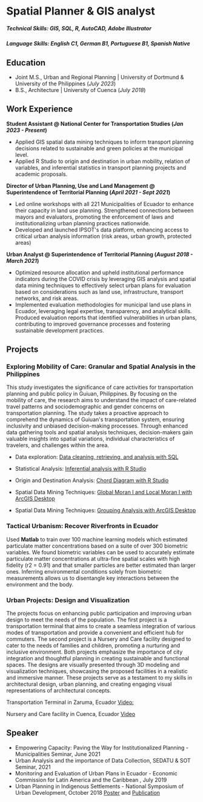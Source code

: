 # Spatial Planner & GIS analyst

##### Technical Skills: GIS, SQL, R, AutoCAD, Adobe Illustrator
##### Language Skills: English C1, German B1, Portuguese B1, Spanish Native

## Education						       		
- Joint M.S., Urban and Regional Planning	| University of Dortmund & University of the Philippines (_July 2023_)
- B.S., Architecture | University of Cuenca (_July 2018_)

## Work Experience
**Student Assistant @ National Center for Transportation Studies (_Jan 2023 - Present_)**
- Applied GIS spatial data mining techniques to inform transport planning decisions related to sustainable and green policies at the municipal level.
- Applied R Studio to origin and destination in urban mobility, relation of variables, and inferential statistics in transport planning projects and academic proposals.

**Director of Urban Planning, Use and Land Management @ Superintendence of Territorial Planning (_April 2021 - Sept 2021_)**
- Led online workshops with all 221 Municipalities of Ecuador to enhance their capacity in land use planning. Strengthened connections between mayors and evaluators, promoting the enforcement of laws and institutionalizing urban planning practices nationwide.
- Developed and launched IPSOT's data platform, enhancing access to critical urban analysis information (risk areas, urban growth, protected areas)

**Urban Analyst @ Superintendence of Territorial Planning (_August 2018 - March 2021_)**
- Optimized resource allocation and upheld institutional performance indicators during the COVID crisis by leveraging GIS analysis and spatial data mining techniques to effectively select urban plans for evaluation based on considerations such as land use, infrastructure, transport networks, and risk areas.
- Implemented evaluation methodologies for municipal land use plans in Ecuador, leveraging legal expertise, transparency, and analytical skills. Produced evaluation reports that identified vulnerabilities in urban plans, contributing to improved governance processes and fostering sustainable development practices.

## Projects
### Exploring Mobility of Care: Granular and Spatial Analysis in the Philippines

This study investigates the significance of care activities for transportation planning and public policy in Guiuan, Philippines. By focusing on the mobility of care, the research aims to understand the impact of care-related travel patterns and sociodemographic and gender concerns on transportation planning. The study takes a proactive approach to comprehend the dynamics of Guiuan's transportation system, ensuring inclusivity and unbiased decision-making processes. Through enhanced data gathering tools and spatial analysis techniques, decision-makers gain valuable insights into spatial variations, individual characteristics of travelers, and challenges within the area. 

- Data exploration: [Data cleaning, retrieving, and analysis with SQL](./data-exploration.md)

- Statistical Analysis: [Inferential analysis with R Studio](./tests-variables.md)

- Origin and Destination Analysis: [Chord Diagram with R Studio](./origin-destination.html) 

- Spatial Data Mining Techniques: [Global Moran I and Local Moran I with ArcGIS Desktop](./moran-analysis.md)

- Spatial Data Mining Techniques: [Grouping Analysis with ArcGIS Desktop](./grouping-analysis.md)

### Tactical Urbanism: Recover Riverfronts in Ecuador

Used **Matlab** to train over 100 machine learning models which estimated particulate matter concentrations based on a suite of over 300 biometric variables. We found biometric variables can be used to accurately estimate particulate matter concentrations at ultra-fine spatial scales with high fidelity (r2 = 0.91) and that smaller particles are better estimated than larger ones. Inferring environmental conditions solely from biometric measurements allows us to disentangle key interactions between the environment and the body.

### Urban Projects: Design and Visualization

The projects focus on enhancing public participation and improving urban design to meet the needs of the population. The first project is a transportation terminal that aims to create a seamless integration of various modes of transportation and provide a convenient and efficient hub for commuters. The second project is a Nursery and Care facility designed to cater to the needs of families and children, promoting a nurturing and inclusive environment. Both projects emphasize the importance of city integration and thoughtful planning in creating sustainable and functional spaces. The designs are visually presented through 3D modeling and visualization techniques, showcasing the proposed facilities in a realistic and immersive manner. These projects serve as a testament to my skills in architectural design, urban planning, and creating engaging visual representations of architectural concepts.

Transportation Terminal in Zaruma, Ecuador [Video:](https://www.youtube.com/watch?v=waSRryyCm6E)

Nursery and Care facility in Cuenca, Ecuador [Video](https://www.youtube.com/watch?v=UzyFb7JG38Q) 

## Speaker
- Empowering Capacity: Paving the Way for Institutionalized Planning - Municipalities Seminar, June 2021
- Urban Analysis and the importance of Data Collection, SEDATU & SOT Seminar, 2021
- Monitoring and Evaluation of Urban Plans in Ecuador - Economic Commission for Latin America and the Caribbean , July 2019
- Urban Planning in Indigenous Settlements - National Symposium of Urban Development, October 2018 [Poster](/assets/speaker/poster.jpg) and [Publication](https://dialnet.unirioja.es/servlet/articulo?codigo=8427146)




